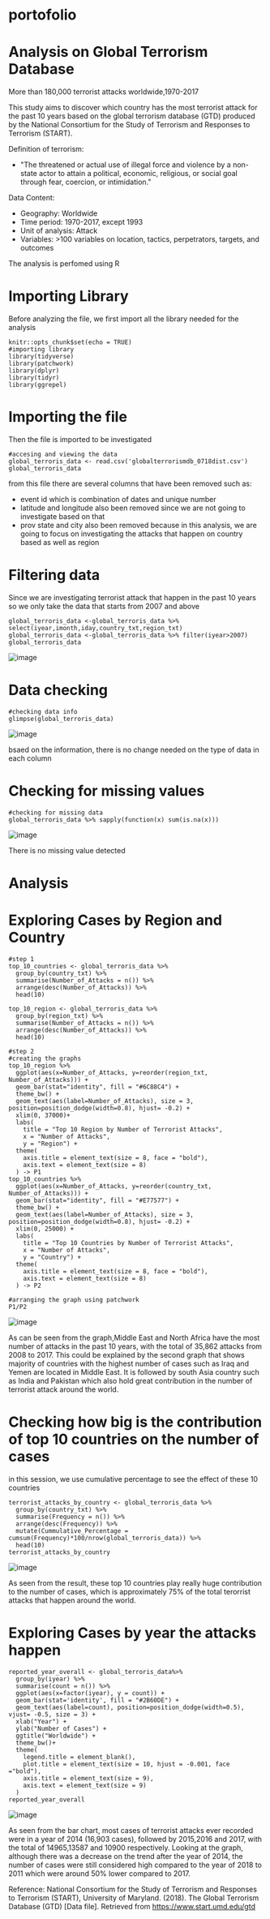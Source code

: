 # portofolio
# Analysis on Global Terrorism Database
More than 180,000 terrorist attacks worldwide,1970-2017

This study aims to discover which country has the most terrorist attack for the past 10 years based on the global terrorism database (GTD) produced by the National Consortium for the Study of Terrorism and Responses to Terrorism (START).

Definition of terrorism:
* "The threatened or actual use of illegal force and violence by a non-state actor to attain a political, economic, religious, or social goal through fear, coercion, or intimidation."
 
Data Content:
* Geography: Worldwide
* Time period: 1970-2017, except 1993
* Unit of analysis: Attack
* Variables: >100 variables on location, tactics, perpetrators, targets, and outcomes

The analysis is perfomed using R

# Importing Library
Before analyzing the file, we first import all the library needed for the analysis

```{r setup, include=FALSE}
knitr::opts_chunk$set(echo = TRUE)
#importing library
library(tidyverse)
library(patchwork)
library(dplyr)
library(tidyr)
library(ggrepel)
```
# Importing the file
Then the file is imported to be investigated
```{r}
#accesing and viewing the data 
global_terroris_data <- read.csv('globalterrorismdb_0718dist.csv')
global_terroris_data
```
from this file there are several columns that have been removed such as:
* event id which is combination of dates and unique number 
* latitude and longitude also been removed since we are not going to investigate based on that
* prov state and city also been removed because in this analysis, we are going to focus on investigating the attacks that happen on country based as well as region

# Filtering data
Since we are investigating terrorist attack that happen in the past 10 years so we only take the data that starts from 2007 and above
```{r}
global_terroris_data <-global_terroris_data %>% select(iyear,imonth,iday,country_txt,region_txt)
global_terroris_data <-global_terroris_data %>% filter(iyear>2007)
global_terroris_data
```
![image](https://user-images.githubusercontent.com/90851787/140603243-4635414b-9f70-4e63-960b-cea63d6f39de.png)

# Data checking
```{r}
#checking data info
glimpse(global_terroris_data)
```
![image](https://user-images.githubusercontent.com/90851787/140603289-7c18a7d5-f3b7-40d6-9533-b3c4f0a46cbb.png)

bsaed on the information, there is no change needed on the type of data in each column

# Checking for missing values
```{r}
#checking for missing data
global_terroris_data %>% sapply(function(x) sum(is.na(x)))
```
![image](https://user-images.githubusercontent.com/90851787/140603680-26ec9774-c372-4cae-84b2-a1f85267a7d2.png)

There is no missing value detected 

# Analysis
# Exploring Cases by Region and Country 

```{r}
#step 1
top_10_countries <- global_terroris_data %>%
  group_by(country_txt) %>%
  summarise(Number_of_Attacks = n()) %>%
  arrange(desc(Number_of_Attacks)) %>%
  head(10)

top_10_region <- global_terroris_data %>%
  group_by(region_txt) %>%
  summarise(Number_of_Attacks = n()) %>%
  arrange(desc(Number_of_Attacks)) %>%
  head(10)
```
```{r}
#step 2
#creating the graphs
top_10_region %>%
  ggplot(aes(x=Number_of_Attacks, y=reorder(region_txt, Number_of_Attacks))) +
  geom_bar(stat="identity", fill = "#6C88C4") +
  theme_bw() + 
  geom_text(aes(label=Number_of_Attacks), size = 3, position=position_dodge(width=0.8), hjust= -0.2) +
  xlim(0, 37000)+
  labs(
    title = "Top 10 Region by Number of Terrorist Attacks",
    x = "Number of Attacks",
    y = "Region") +
  theme(
    axis.title = element_text(size = 8, face = "bold"),
    axis.text = element_text(size = 8)
  ) -> P1
top_10_countries %>%
  ggplot(aes(x=Number_of_Attacks, y=reorder(country_txt, Number_of_Attacks))) +
  geom_bar(stat="identity", fill = "#E77577") +
  theme_bw() + 
  geom_text(aes(label=Number_of_Attacks), size = 3, position=position_dodge(width=0.8), hjust= -0.2) +
  xlim(0, 25000) +  
  labs(
    title = "Top 10 Countries by Number of Terrorist Attacks",
    x = "Number of Attacks",
    y = "Country") +
  theme(
    axis.title = element_text(size = 8, face = "bold"),
    axis.text = element_text(size = 8)
  ) -> P2
```
```{r}
#arranging the graph using patchwork
P1/P2
```
![image](https://user-images.githubusercontent.com/90851787/140603898-337e5fd1-2fff-4fbe-b174-576ae76452ef.png)

As can be seen from the graph,Middle East and North Africa have the most number of attacks in the past 10 years, with the total of 35,862 attacks from 2008 to 2017. This could be explained by the second graph that shows majority of countries with the highest number of cases such as Iraq and Yemen are located in Middle East. It is followed by south Asia country such as India and Pakistan which also hold great contribution in the number of terrorist attack around the world. 

# Checking how big is the contribution of top 10 countries on the number of cases
in this session, we use cumulative percentage to see the effect of these 10 countries
```{r}
terrorist_attacks_by_country <- global_terroris_data %>%
  group_by(country_txt) %>%
  summarise(Frequency = n()) %>%
  arrange(desc(Frequency)) %>% 
  mutate(Cummulative_Percentage = cumsum(Frequency)*100/nrow(global_terroris_data)) %>% 
  head(10)
terrorist_attacks_by_country 
```
![image](https://user-images.githubusercontent.com/90851787/140604016-be4fe4f3-00a0-4977-a5c4-ebb8e056955e.png)

As seen from the result, these top 10 countries play really huge contribution to the number of cases, which is approximately 75% of the total terorrist attacks that happen around the world.

# Exploring Cases by year the attacks happen
```{r}
reported_year_overall <- global_terroris_data%>%
  group_by(iyear) %>%
  summarise(count = n()) %>%
  ggplot(aes(x=factor(iyear), y = count)) + 
  geom_bar(stat='identity', fill = "#2B60DE") +
  geom_text(aes(label=count), position=position_dodge(width=0.5), vjust= -0.5, size = 3) +
  xlab("Year") +
  ylab("Number of Cases") +
  ggtitle("Worldwide") +
  theme_bw()+
  theme(
    legend.title = element_blank(),
    plot.title = element_text(size = 10, hjust = -0.001, face ="bold"),
    axis.title = element_text(size = 9),
    axis.text = element_text(size = 9)
  )
reported_year_overall
```
![image](https://user-images.githubusercontent.com/90851787/140604415-ee85ea1f-8ea3-4d19-b933-646319e53d96.png)

As seen from the bar chart, most cases of terrorist attacks ever recorded were in a year of 2014 (16,903 cases), followed by  2015,2016 and 2017, with the total of 14965,13587 and 10900 respectively. Looking at the graph, although there was a decrease on the trend after the year of 2014, the number of cases were still considered high compared to the year of 2018 to 2011 which were around 50% lower compared to 2017.

Reference:
National Consortium for the Study of Terrorism and Responses to Terrorism (START), University of Maryland. (2018). The Global Terrorism Database (GTD) [Data file]. Retrieved from https://www.start.umd.edu/gtd
